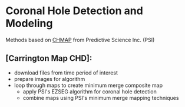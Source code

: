 # Coronal Hole Detection and Modeling

Methods based on [CHMAP](https://zenodo.org/record/5039440) from Predictive Science Inc. (PSI) 

## [Carrington Map CHD]:
- download files from time period of interest
- prepare images for algorithm
- loop through maps to create minimum merge composite map
  - apply PSI's EZSEG algorithm for coronal hole detection
  - combine maps using PSI's minimum merge mapping techniques
